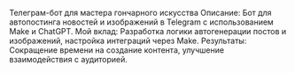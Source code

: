 Телеграм-бот для мастера гончарного искусства
Описание: Бот для автопостинга новостей и изображений в Telegram с использованием Make и ChatGPT.
Мой вклад: Разработка логики автогенерации постов и изображений, настройка интеграций через Make.
Результаты: Сокращение времени на создание контента, улучшение взаимодействия с аудиторией.
